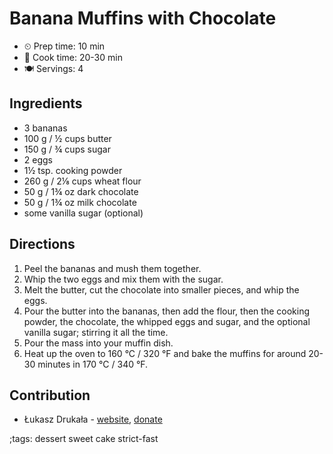 # Banana Muffins with Chocolate

- ⏲ Prep time: 10 min
- 🍳 Cook time: 20-30 min
- 🍽 Servings: 4

## Ingredients

- 3 bananas
- 100 g / ½ cups butter
- 150 g / ¾ cups sugar
- 2 eggs
- 1½ tsp. cooking powder
- 260 g / 2⅛ cups wheat flour
- 50 g / 1¾ oz dark chocolate
- 50 g / 1¾ oz milk chocolate
- some vanilla sugar (optional)

## Directions

1. Peel the bananas and mush them together.
2. Whip the two eggs and mix them with the sugar.
3. Melt the butter, cut the chocolate into smaller pieces, and whip the eggs.
4. Pour the butter into the bananas, then add the flour, then the cooking powder, the chocolate, the whipped eggs and sugar, and the optional vanilla sugar; stirring it all the time.
5. Pour the mass into your muffin dish.
6. Heat up the oven to 160 °C / 320 °F and bake the muffins for around 20-30 minutes in 170 °C / 340 °F.

## Contribution

- Łukasz Drukała - [website](https://masflam.com), [donate](https://masflam.com/#donate)

;tags: dessert sweet cake strict-fast
